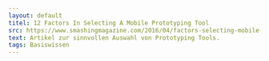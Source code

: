 ```yaml
---
layout: default
titel: 12 Factors In Selecting A Mobile Prototyping Tool
src: https://www.smashingmagazine.com/2016/04/factors-selecting-mobile-prototyping-tool/
text: Artikel zur sinnvollen Auswahl von Prototyping Tools.
tags: Basiswissen
---
```


